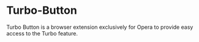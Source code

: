 # Turbo-Button

Turbo Button is a browser extension exclusively for Opera to provide easy access to the Turbo feature.
